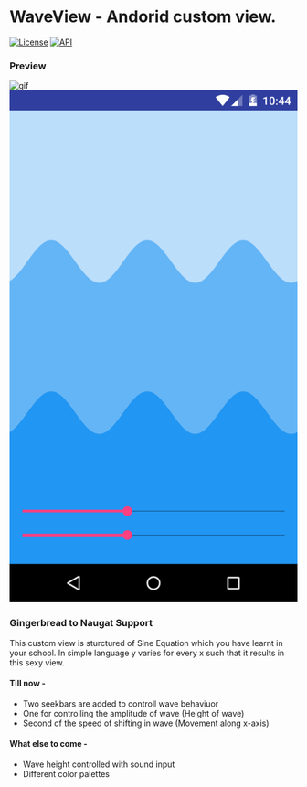 # WaveView - Andorid custom view.

[![License](https://img.shields.io/badge/License-Apache%202-blue.svg)](http://www.apache.org/licenses/LICENSE-2.0.html)
[![API](https://img.shields.io/badge/API-8%2B-brightred.svg)](https://github.com/developer-shivam/WaveView.git)

### Preview
![gif](screenshots/wave_view.gif) ![screenshot](screenshots/screenshot.png) 

### Gingerbread to Naugat Support

This custom view is sturctured of Sine Equation which you have learnt in your school. In simple language y varies for every x such that it results in this sexy view.


#### Till now - 
- Two seekbars are added to controll wave behaviuor
- One for controlling the amplitude of wave (Height of wave)
- Second of the speed of shifting in wave (Movement along x-axis)

#### What else to come - 
- Wave height controlled with sound input
- Different color palettes
